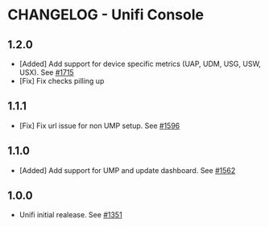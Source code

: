 # CHANGELOG - Unifi Console


## 1.2.0
* [Added] Add support for device specific metrics (UAP, UDM, USG, USW, USX). See [#1715](https://github.com/DataDog/integrations-extras/pull/1715)
* [Fix] Fix checks pilling up

## 1.1.1
* [Fix] Fix url issue for non UMP setup. See [#1596](https://github.com/DataDog/integrations-extras/pull/1596)

## 1.1.0
* [Added] Add support for UMP and update dashboard. See [#1562](https://github.com/DataDog/integrations-extras/pull/1562)

## 1.0.0
* Unifi initial realease. See [#1351](https://github.com/DataDog/integrations-extras/pull/1351)